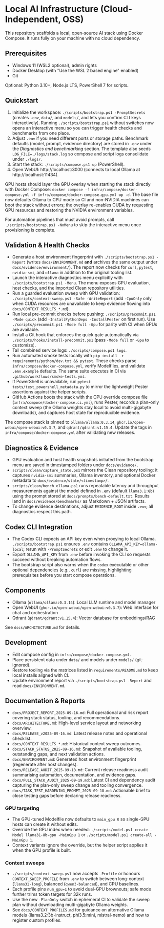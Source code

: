 ﻿# Local AI Infrastructure (Cloud-Independent, OSS)

This repository scaffolds a local, open-source AI stack using Docker Compose. It runs fully on your machine with no cloud dependency.

## Prerequisites
- Windows 11 (WSL2 optional), admin rights
- Docker Desktop (with "Use the WSL 2 based engine" enabled)
- Git

Optional: Python 3.10+, Node.js LTS, PowerShell 7 for scripts.

## Quickstart
1. Initialize the workspace: `./scripts/bootstrap.ps1 -PromptSecrets` (creates `.env`, `data/`, and `models/`, and lets you confirm CLI keys interactively). Running `./scripts/bootstrap.ps1` without switches now opens an interactive menu so you can trigger health checks and benchmarks from one place.
2. Adjust `.env` if you need different ports or storage paths. Benchmark defaults (model, prompt, evidence directory) are stored in `.env` under the *Diagnostics and benchmarking* section. The template also seeds `LOG_FILE=./logs/stack.log` so compose and script logs consolidate under `./logs/`.
3. Start the stack: `./scripts/compose.ps1 up` (PowerShell).
4. Open WebUI: http://localhost:3000 (connects to local Ollama at http://localhost:11434).

GPU hosts should layer the GPU overlay when starting the stack directly with Docker Compose: `docker compose -f infra/compose/docker-compose.yml -f infra/compose/docker-compose.gpu.yml up -d`. The base file now defaults Ollama to CPU mode so CI and non-NVIDIA machines can boot the stack without errors; the overlay re-enables CUDA by requesting GPU resources and restoring the NVIDIA environment variables.

For automation pipelines that must avoid prompts, call `./scripts/bootstrap.ps1 -NoMenu` to skip the interactive menu once provisioning is complete.

## Validation & Health Checks
- Generate a host environment fingerprint with `./scripts/bootstrap.ps1 -Report` (writes `docs/ENVIRONMENT.md` **and** archives the same output under `docs/evidence/environment/`). The report now checks for `curl`, `pytest`, `nvidia-smi`, and `ollama` in addition to the original tooling list.
- Launch the interactive diagnostics menu explicitly with `./scripts/bootstrap.ps1 -Menu`. The menu exposes GPU evaluation, host checks, and the imported Clean repository utilities.
- Run a guarded evaluation sweep with GPU validation: `./scripts/context-sweep.ps1 -Safe -WriteReport` (add `-CpuOnly` only when CUDA resources are unavailable to keep evidence flowing into `docs/CONTEXT_RESULTS_*.md`).
- Run local pre-commit checks before pushing: `./scripts/precommit.ps1 -Mode quick` (add `-InstallPythonDeps -InstallPester` on first run). Use `./scripts/precommit.ps1 -Mode full -Gpu` for parity with CI when GPUs are available.
- Install a Git hook that enforces the quick gate automatically via `./scripts/hooks/install-precommit.ps1` (pass `-Mode full` or `-Gpu` to customize).
- Tail combined service logs: `./scripts/compose.ps1 logs`.
- Run automated smoke tests locally with `pip install -r requirements/python/dev.txt && pytest`. These checks parse `infra/compose/docker-compose.yml`, verify Modelfiles, and validate `.env.example` defaults. The same suite executes in CI via `.github/workflows/smoke-tests.yml`.
- If PowerShell is unavailable, run `pytest tests/test_powershell_metadata.py` to mirror the lightweight Pester assertions against the helper scripts.
- GitHub Actions boots the stack with the CPU override compose file (`infra/compose/docker-compose.ci.yml`), runs Pester, records a plan-only context sweep (the Ollama weights stay local to avoid multi-gigabyte downloads), and captures host state for reproducible evidence.

The compose stack is pinned to `ollama/ollama:0.3.14`, `ghcr.io/open-webui/open-webui:v0.3.7`, and `qdrant/qdrant:v1.15.4`. Update the tags in `infra/compose/docker-compose.yml` after validating new releases.

## Diagnostics & Evidence
- GPU evaluation and host health snapshots initiated from the bootstrap menu are saved in timestamped folders under `docs/evidence/`.
- `scripts/clean/capture_state.ps1` mirrors the Clean repository tooling: it captures `nvidia-smi` summaries, Ollama inventory, and optional Docker metadata to `docs/evidence/state/<timestamp>/`.
- `scripts/clean/bench_ollama.ps1` runs repeatable latency and throughput measurements against the model defined in `.env` (default `llama3.1:8b`) using the prompt stored at `docs/prompts/bench-default.txt`. Results land in `docs/evidence/benchmarks/` as Markdown + JSON artifacts.
- To change evidence destinations, adjust `EVIDENCE_ROOT` inside `.env`; all diagnostics respect this path.

## Codex CLI Integration
- The Codex CLI expects an API key even when proxying to local Ollama. `./scripts/bootstrap.ps1` ensures `.env` contains `OLLAMA_API_KEY=ollama-local`; rerun with `-PromptSecrets` or edit `.env` to change it.
- Export `OLLAMA_API_KEY` from `.env` before invoking the CLI so requests succeed without breaking automation flows.
- The bootstrap script also warns when the `codex` executable or other optional dependencies (e.g., `curl`) are missing, highlighting prerequisites before you start compose operations.

## Components
- Ollama (`ollama/ollama:0.3.14`): Local LLM runtime and model manager
- Open WebUI (`ghcr.io/open-webui/open-webui:v0.3.7`): Web interface for chat and orchestration
- Qdrant (`qdrant/qdrant:v1.15.4`): Vector database for embeddings/RAG

See `docs/ARCHITECTURE.md` for details.

## Development
- Edit compose config in `infra/compose/docker-compose.yml`.
- Place persistent data under `data/` and models under `models/` (git-ignored).
- Restore tooling via the matrices listed in `requirements/README.md` to keep local installs aligned with CI.
- Update environment report via `./scripts/bootstrap.ps1 -Report` and read `docs/ENVIRONMENT.md`.

## Documentation & Reports
- `docs/PROJECT_REPORT_2025-09-16.md`: Full operational and risk report covering stack status, tooling, and recommendations.
- `docs/ARCHITECTURE.md`: High-level service layout and networking overview.
- `docs/RELEASE_v2025-09-16.md`: Latest release notes and operational checklist.
- `docs/CONTEXT_RESULTS_*.md`: Historical context sweep outcomes.
- `docs/STACK_STATUS_2025-09-16.md`: Snapshot of available tooling, outstanding gaps, and next validation actions.
- `docs/ENVIRONMENT.md`: Generated host environment fingerprint (regenerate after host changes).
- `docs/RELEASE_AUDIT_2025-09-18.md`: Current release readiness audit summarising automation, documentation, and evidence gaps.
- `docs/FULL_STACK_AUDIT_2025-09-19.md`: Latest CI and dependency audit capturing the plan-only sweep change and tooling convergence.
- `docs/TASK_TEST_HARDENING_PROMPT_2025-09-18.md`: Actionable brief to close testing gaps before declaring release readiness.
### GPU targeting
- The GPU-tuned Modelfile now defaults to `main_gpu 0` so single-GPU hosts can create it without edits.
- Override the GPU index when needed: `./scripts/model.ps1 create -Model llama31-8b-gpu -MainGpu 1` or `./scripts/model.ps1 create-all -MainGpu 1`.
- Context variants ignore the override, but the helper script applies it when the GPU profile is built.

### Context sweeps
- `./scripts/context-sweep.ps1` now accepts `-Profile` or honours `CONTEXT_SWEEP_PROFILE` from `.env` to switch between long-context (`llama31-long`), balanced (`qwen3-balanced`), and CPU baselines.
- Each profile pins `num_gpu=1` to avoid dual-GPU brownouts; safe mode further trims token targets for 32k runs.
- Use the new `-PlanOnly` switch in ephemeral CI to validate the sweep plan without downloading multi-gigabyte Ollama weights.
- See `docs/CONTEXT_PROFILES.md` for guidance on alternative Ollama models (llama3.2:3b-instruct, phi3.5:mini, mistral-nemo) and how to register custom profiles.






